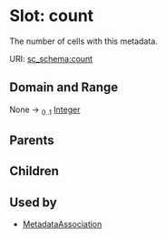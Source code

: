 
# Slot: count

The number of cells with this metadata.

URI: [sc_schema:count](https://w3id.org/single-cell-schema/count)


## Domain and Range

None &#8594;  <sub>0..1</sub> [Integer](types/Integer.md)

## Parents


## Children


## Used by

 * [MetadataAssociation](MetadataAssociation.md)
